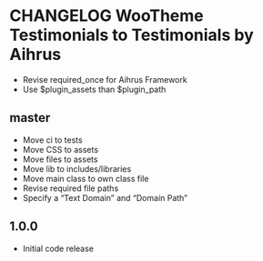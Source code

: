 # CHANGELOG WooTheme Testimonials to Testimonials by Aihrus
* Revise required_once for Aihrus Framework
* Use $plugin_assets than $plugin_path

## master
* Move ci to tests
* Move CSS to assets
* Move files to assets
* Move lib to includes/libraries
* Move main class to own class file
* Revise required file paths
* Specify a “Text Domain” and “Domain Path”

## 1.0.0
* Initial code release 